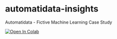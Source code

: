 # automatidata-insights
Automatidata - Fictive Machine Learning Case Study

[![Open In Colab](https://colab.research.google.com/assets/colab-badge.svg)](https://colab.research.google.com/github/schravenralph/automatidata-insights/blob/main/Automatidata%20Course%205%20Linear%20Regression.ipynb)
